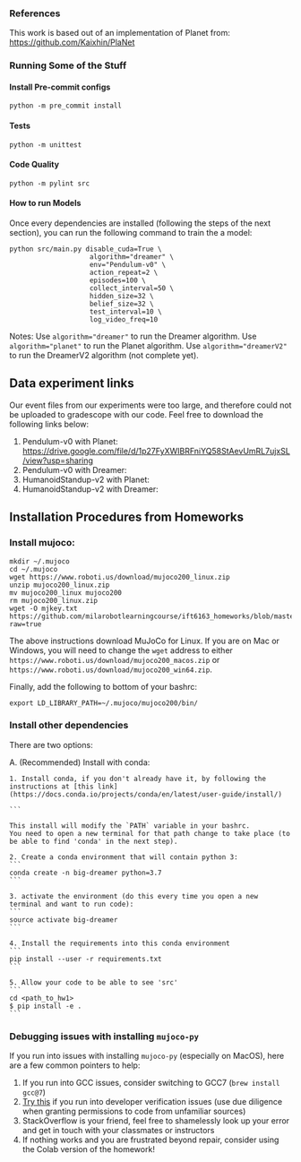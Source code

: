 ### References
This work is based out of an implementation of Planet from: https://github.com/Kaixhin/PlaNet


### Running Some of the Stuff
#### Install Pre-commit configs
`python -m pre_commit install`

#### Tests
`python -m unittest`

#### Code Quality
`python -m pylint src`

#### How to run Models
Once every dependencies are installed (following the steps of the next section), you can run the following command to train the a model:

```
python src/main.py disable_cuda=True \
                    algorithm="dreamer" \
                    env="Pendulum-v0" \
                    action_repeat=2 \
                    episodes=100 \
                    collect_interval=50 \
                    hidden_size=32 \
                    belief_size=32 \
                    test_interval=10 \
                    log_video_freq=10
```

Notes:
Use `algorithm="dreamer"` to run the Dreamer algorithm.
Use `algorithm="planet"` to run the Planet algorithm.
Use `algorithm="dreamerV2"` to run the DreamerV2 algorithm (not complete yet).

## Data experiment links
Our event files from our experiments were too large, and therefore could not be uploaded to gradescope with our code. Feel free to download the following links below:

1. Pendulum-v0 with Planet: https://drive.google.com/file/d/1p27FyXWIBRFniYQ58StAevUmRL7ujxSL/view?usp=sharing
2. Pendulum-v0 with Dreamer:
3. HumanoidStandup-v2 with Planet:
4. HumanoidStandup-v2 with Dreamer:

## Installation Procedures from Homeworks

### Install mujoco:
```
mkdir ~/.mujoco
cd ~/.mujoco
wget https://www.roboti.us/download/mujoco200_linux.zip
unzip mujoco200_linux.zip
mv mujoco200_linux mujoco200
rm mujoco200_linux.zip
wget -O mjkey.txt https://github.com/milarobotlearningcourse/ift6163_homeworks/blob/master/hw1/mjkey.txt?raw=true
```
The above instructions download MuJoCo for Linux. If you are on Mac or Windows, you will need to change the `wget` address to either
`https://www.roboti.us/download/mujoco200_macos.zip` or `https://www.roboti.us/download/mujoco200_win64.zip`.

Finally, add the following to bottom of your bashrc:
```
export LD_LIBRARY_PATH=~/.mujoco/mujoco200/bin/
```

### Install other dependencies

There are two options:

A. (Recommended) Install with conda:

	1. Install conda, if you don't already have it, by following the instructions at [this link](https://docs.conda.io/projects/conda/en/latest/user-guide/install/)

	```

	This install will modify the `PATH` variable in your bashrc.
	You need to open a new terminal for that path change to take place (to be able to find 'conda' in the next step).

	2. Create a conda environment that will contain python 3:
	```
	conda create -n big-dreamer python=3.7
	```

	3. activate the environment (do this every time you open a new terminal and want to run code):
	```
	source activate big-dreamer
	```

	4. Install the requirements into this conda environment
	```
	pip install --user -r requirements.txt
	```

	5. Allow your code to be able to see 'src'
	```
	cd <path_to_hw1>
	$ pip install -e .
	```


### Debugging issues with installing `mujoco-py`

If you run into issues with installing `mujoco-py` (especially on MacOS), here are a few common pointers to help:
  1. If you run into GCC issues, consider switching to GCC7 (`brew install gcc@7`)
  2. [Try this](https://github.com/hashicorp/terraform/issues/23033#issuecomment-543507812) if you run into developer verification issues (use due diligence when granting permissions to code from unfamiliar sources)
  3. StackOverflow is your friend, feel free to shamelessly look up your error and get in touch with your classmates or instructors
  4. If nothing works and you are frustrated beyond repair, consider using the Colab version of the homework!
